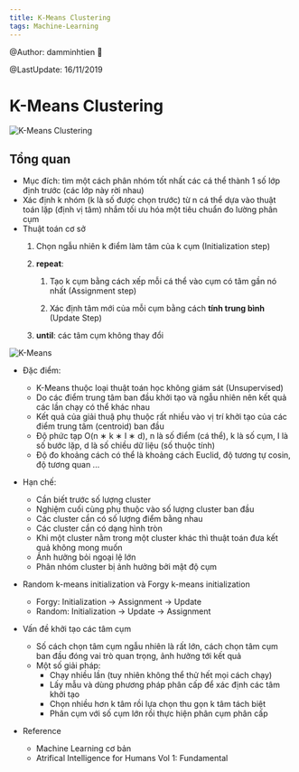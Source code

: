 ```yaml
---
title: K-Means Clustering
tags: Machine-Learning
---
```


@Author: damminhtien :whale:

@LastUpdate: 16/11/2019

# K-Means Clustering

![K-Means Clustering](https://media1.giphy.com/media/12vVAGkaqHUqCQ/source.gif)
## Tổng quan
* Mục đích: tìm một cách phân nhóm tốt nhất các cá thể thành 1 số lớp định trước (các lớp này rời nhau)
* Xác định k nhóm (k là số được chọn trước) từ n cá thể dựa vào thuật toán lặp (định vị tâm) nhắm tối ưu hóa một tiêu chuẩn đo lường phân cụm
* Thuật toán cơ sở
   1. Chọn ngẫu nhiên k điểm làm tâm của k cụm (Initialization step)
   2. **repeat**: 
   
      1. Tạo k cụm bằng cách xếp mỗi cá thể vào cụm có tâm gần nó nhất (Assignment step)
   
      2. Xác định tâm mới của mỗi cụm bằng cách **tính trung bình** (Update Step)
   3. **until**: các tâm cụm không thay đổi

![K-Means](http://www.datamilk.com/kmeans_animation.gif)

* Đặc điểm:

   * K-Means thuộc loại thuật toán học không giám sát (Unsupervised)
   * Do các điểm trung tâm ban đầu khởi tạo và ngẫu nhiên nên kết quả các lần chạy có thể khác nhau
   * Kết quả của giải thuậ phụ thuộc rất nhiều vào vị trí khởi tạo của các điểm trung tâm (centroid) ban đầu
   * Độ phức tạp O(n ∗ k ∗ I ∗ d), n là số điểm (cá thể), k là số cụm, I là số bước lặp, d là số chiều dữ liệu (số thuộc tính)
   * Độ đo khoảng cách có thể là khoảng cách Euclid, độ tương tự cosin, độ tương quan ...
   
* Hạn chế: 
   * Cần biết trước số lượng cluster
   * Nghiệm cuối cùng phụ thuộc vào số lượng cluster ban đầu
   * Các cluster cần có số lượng điểm bằng nhau
   * Các cluster cần có dạng hình tròn
   * Khi một cluster nằm trong một cluster khác thì thuật toán đưa kết quả không mong muốn
   * Ảnh hưởng bỏi ngoại lệ lớn
   * Phân nhóm cluster bị ảnh hưởng bởi mật độ cụm
   
* Random k-means initialization và Forgy k-means initialization
  * Forgy: Initialization -> Assignment -> Update
  * Random: Initialization -> Update -> Assignment
  
* Vấn đề khởi tạo các tâm cụm
  * Số cách chọn tâm cụm ngẫu nhiên là rất lớn, cách chọn tâm cụm ban đầu đóng vai trò quan trọng, ảnh hưởng tới kết quả
  * Một số giải pháp:
    * Chạy nhiều lần (tuy nhiên không thể thử hết mọi cách chạy)
    * Lấy mẫu và dùng phương pháp phân cấp để xác định các tâm khởi tạo
    * Chọn nhiều hơn k tâm rồi lựa chọn thu gọn k tâm tách biệt
    * Phân cụm với số cụm lớn rồi thực hiện phân cụm phân cấp

* Reference
    * Machine Learning cơ bản
    * Atrifical Intelligence for Humans Vol 1: Fundamental 
